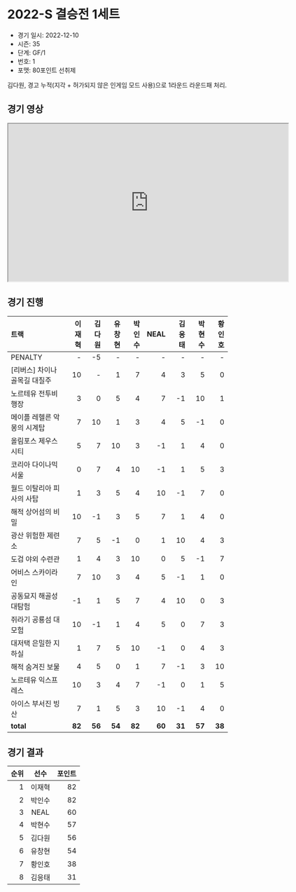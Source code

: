 # 2022-S 결승전 1세트

- 경기 일시: 2022-12-10
- 시즌: 35
- 단계: GF/1
- 번호: 1
- 포맷: 80포인트 선취제



김다원, 경고 누적(지각 + 허가되지 않은 인게임 모드 사용)으로 1라운드 라운드패 처리.

## 경기 영상
<iframe width="640" height="360"
src="https://www.youtube.com/embed/z9zGLcR4mIw">
</iframe>

## 경기 진행

| 트랙 | 이재혁 | 김다원 | 유창현 | 박인수 | NEAL | 김응태 | 박현수 | 황인호 |
|:---|---:|---:|---:|---:|---:|---:|---:|---:|
| PENALTY | - | -5 | - | - | - | - | - | - |
| [리버스] 차이나 골목길 대질주 | 10 | - | 1 | 7 | 4 | 3 | 5 | 0 |
| 노르테유 전투비행장 | 3 | 0 | 5 | 4 | 7 | -1 | 10 | 1 |
| 메이플 레헬른 악몽의 시계탑 | 7 | 10 | 1 | 3 | 4 | 5 | -1 | 0 |
| 올림포스 제우스 시티 | 5 | 7 | 10 | 3 | -1 | 1 | 4 | 0 |
| 코리아 다이나믹 서울 | 0 | 7 | 4 | 10 | -1 | 1 | 5 | 3 |
| 월드 이탈리아 피사의 사탑 | 1 | 3 | 5 | 4 | 10 | -1 | 7 | 0 |
| 해적 상어섬의 비밀 | 10 | -1 | 3 | 5 | 7 | 1 | 4 | 0 |
| 광산 위험한 제련소 | 7 | 5 | -1 | 0 | 1 | 10 | 4 | 3 |
| 도검 야외 수련관 | 1 | 4 | 3 | 10 | 0 | 5 | -1 | 7 |
| 어비스 스카이라인 | 7 | 10 | 3 | 4 | 5 | -1 | 1 | 0 |
| 공동묘지 해골성 대탐험 | -1 | 1 | 5 | 7 | 4 | 10 | 0 | 3 |
| 쥐라기 공룡섬 대모험 | 10 | -1 | 1 | 4 | 5 | 0 | 7 | 3 |
| 대저택 은밀한 지하실 | 1 | 7 | 5 | 10 | -1 | 0 | 4 | 3 |
| 해적 숨겨진 보물 | 4 | 5 | 0 | 1 | 7 | -1 | 3 | 10 |
| 노르테유 익스프레스 | 10 | 3 | 4 | 7 | -1 | 0 | 1 | 5 |
| 아이스 부서진 빙산 | 7 | 1 | 5 | 3 | 10 | -1 | 4 | 0 |
| __total__ | __82__ | __56__ | __54__ | __82__ | __60__ | __31__ | __57__ | __38__ |




## 경기 결과

| 순위 | 선수 | 포인트 |
|---:|:---:|---:|
| 1 | 이재혁 | 82 |
| 2 | 박인수 | 82 |
| 3 | NEAL | 60 |
| 4 | 박현수 | 57 |
| 5 | 김다원 | 56 |
| 6 | 유창현 | 54 |
| 7 | 황인호 | 38 |
| 8 | 김응태 | 31 |

